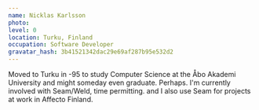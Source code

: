 ```yaml
---
name: Nicklas Karlsson
photo:
level: 0
location: Turku, Finland
occupation: Software Developer
gravatar_hash: 3b41521342dac29e69af287b95e532d2
---
```

Moved to Turku in -95 to study Computer Science at the Åbo Akademi University
and might someday even graduate. Perhaps. I'm currently involved with Seam/Weld,
time permitting. and I also use Seam for projects at work in Affecto Finland.
